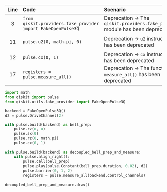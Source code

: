 | Line | Code | Scenario | Reference | Artifact | Refactoring |
| :--: | :--- | :------- | :-------: | :------- | :---------- |
| 3 | `from qiskit.providers.fake_provider import FakeOpenPulse3Q` | Deprecation -> The `qiskit.providers.fake_provider` module has been deprecated | Internal Knowledge | qiskit.providers.fake_provider | `from qiskit.utils.fake_provider import FakeOpenPulse3Q` |
| 11 | `pulse.u2(0, math.pi, 0)` | Deprecation -> `u2` instruction has been deprecated | Internal Knowledge | u2 | `pulse.rz(0, 0)`<br>`pulse.sx(0)`<br>`pulse.rz(0, math.pi)` |
| 12 | `pulse.cx(0, 1)` | Deprecation -> `cx` instruction has been deprecated | Internal Knowledge | cx | `pulse.cx(0, 1)` |
| 17 | `registers = pulse.measure_all()` | Deprecation -> The function `measure_all()` has been deprecated | Internal Knowledge | measure_all | `registers = pulse.measure_all(backend.control_channels)` |

```python
import math
from qiskit import pulse
from qiskit.utils.fake_provider import FakeOpenPulse3Q

backend = FakeOpenPulse3Q()
d2 = pulse.DriveChannel(2)
 
with pulse.build(backend) as bell_prep:
    pulse.rz(0, 0)
    pulse.sx(0)
    pulse.rz(0, math.pi)
    pulse.cx(0, 1)
 
with pulse.build(backend) as decoupled_bell_prep_and_measure:
    with pulse.align_right():
        pulse.call(bell_prep)
        pulse.play(pulse.Constant(bell_prep.duration, 0.02), d2)
        pulse.barrier(0, 1, 2)
        registers = pulse.measure_all(backend.control_channels)
 
decoupled_bell_prep_and_measure.draw()
```